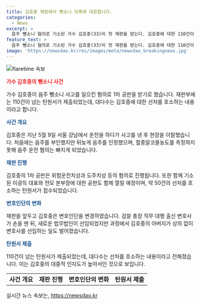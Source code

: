 ```yaml
---
title: 김호중 재판에서 뺑소니 의혹에 대응합니다.
categories:
  - News
excerpt: >
  음주 뺑소니 혐의로 기소된 가수 김호중(33)이 첫 재판을 받는다. 김호중에 대한 110건이 넘는 탄원서가 제출됐으며, 대다수는 그에 대한 선처를 호소하는 내용이라고 전해졌다. 김호중은 재판을 앞두고 변호인단을 변경했으며, 사고 당시 음주운전은 부인했지만 뒤늦게 이를 인정했다. 혐의로 기소된 가수와 함께 생각엔터테인먼트 대표와 본부장에 대한 공판도 함께 열린다.
feature_text: >
  음주 뺑소니 혐의로 기소된 가수 김호중(33)이 첫 재판을 받는다. 김호중에 대한 110건이 넘는 탄원서가 제출됐으며, 대다수는 그에 대한 선처를 호소하는 내용이라고 전해졌다. 김호중은 재판을 앞두고 변호인단을 변경했으며, 사고 당시 음주운전은 부인했지만 뒤늦게 이를 인정했다. 혐의로 기소된 가수와 함께 생각엔터테인먼트 대표와 본부장에 대한 공판도 함께 열린다.
image: 'https://newsdao.kr/res/images/meta/newsdao_breakingnews.jpg'
---
```


<p><img src="https://newsdao.kr/res/images/meta/newsdao_breakingnews.jpg" alt="flaretime 속보" /></p>

<p><b><span style="color: #ee2323;">가수 김호중의 뺑소니 사건</span></b></p>

<p data-ke-size="size16">가수 김호중이 음주 뺑소니 사고를 일으킨 혐의로 1차 공판을 받기로 했습니다. 재판부에는 110건이 넘는 탄원서가 제출되었는데, 대다수는 김호중에 대한 선처를 호소하는 내용이라고 합니다. </p>

<p><b><span style="color: #1a5490;">사건 개요</span></b></p>

<p data-ke-size="size16">김호중은 지난 5월 9일 서울 강남에서 운전을 하다가 사고를 낸 후 현장을 이탈했습니다. 처음에는 음주를 부인했지만 뒤늦게 음주를 인정했으며, 혈중알코올농도를 측정하지 못해 음주 운전 혐의는 빠지게 되었습니다.</p>

<p><b><span style="color: #1a5490;">재판 진행</span></b></p>

<p data-ke-size="size16">김호중의 1차 공판은 위험운전치상과 도주치상 등의 혐의로 진행됩니다. 또한 함께 기소된 이광득 대표와 전모 본부장에 대한 공판도 함께 열릴 예정이며, 약 50건의 선처를 호소하는 탄원서가 접수되었습니다.</p>

<p><b><span style="color: #1a5490;">변호인단의 변화</span></b></p>

<p data-ke-size="size16">재판을 앞두고 김호중은 변호인단을 변경하였습니다. 검찰 총장 직무 대행 출신 변호사가 손을 뗀 뒤, 새로운 법무법인이 선임되었지만 과정에서 김호중의 아버지가 상의 없이 변호사를 선임하는 일도 벌어졌습니다.</p>

<p><b><span style="color: #1a5490;">탄원서 제출</span></b></p>

<p data-ke-size="size16">110건이 넘는 탄원서가 제출되었는데, 대다수는 선처를 호소하는 내용이라고 전해졌습니다. 이는 김호중의 대중적 인지도가 높아서인 것으로 보입니다.</p>

<table>
    <tbody>
        <tr>
            <td style="text-align: center; height: 17px;"><b>사건 개요</b></td>
            <td style="text-align: center; height: 17px;"><b>재판 진행</b></td>
            <td style="text-align: center; height: 17px;"><b>변호인단의 변화</b></td>
            <td style="text-align: center; height: 17px;"><b>탄원서 제출</b></td>
        </tr>
    </tbody>
</table>
실시간 뉴스 속보는, <a href="https://newsdao.kr" rel="dofollow">https://newsdao.kr</a>


